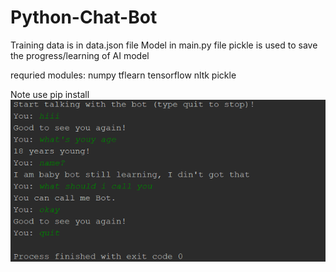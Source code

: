 # Python-Chat-Bot
Training data is in data.json file 
Model in main.py file 
pickle is used to save the progress/learning of AI model

requried modules:
numpy
tflearn
tensorflow
nltk
pickle


Note use pip install 
<img src="gt.png">
